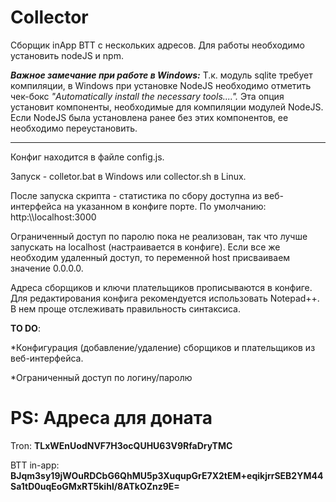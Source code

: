 # Collector
Сборщик inApp BTT с нескольких адресов.
Для работы необходимо установить nodeJS и npm.

***Важное замечание при работе в Windows:***
Т.к. модуль sqlite требует компиляции, в Windows при установке NodeJS необходимо отметить чек-бокс *"Automatically install the necessary tools....".* Эта опция установит компоненты, необходимые для компиляции модулей NodeJS. Если NodeJS была установлена ранее без этих компонентов, ее необходимо переустановить.

************
Конфиг находится в файле config.js.

Запуск - colletor.bat в Windows или collector.sh в Linux.

После запуска скрипта - статистика по сбору доступна из веб-интерфейса на указанном в конфиге порте. По умолчанию: http:\\\\localhost:3000

Ограниченный доступ по паролю пока не реализован, так что лучше запускать на localhost (настраивается в конфиге). Если все же необходим удаленный доступ, то переменной host присваиваем значение 0.0.0.0.

Адреса сборщиков и ключи плательщиков прописываются в конфиге.
Для редактирования конфига рекомендуется использовать Notepad++.
В нем проще отслеживать правильность синтаксиса.


**TO DO**:

*Конфигурация (добавление/удаление) сборщиков и плательщиков из веб-интерфейса.

*Ограниченный доступ по логину/паролю

# PS: Адреса для доната
Tron: **TLxWEnUodNVF7H3ocQUHU63V9RfaDryTMC**

BTT in-app: **BJqm3sy19jWOuRDCbG6QhMU5p3XuqupGrE7X2tEM+eqikjrrSEB2YM44Sa1tD0uqEoGMxRT5kihl/8ATkOZnz9E=**
